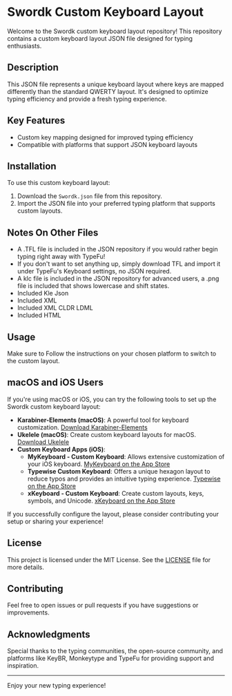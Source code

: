# Swordk Custom Keyboard Layout

Welcome to the Swordk custom keyboard layout repository! This repository contains a custom keyboard layout JSON file designed for typing enthusiasts.

## Description

This JSON file represents a unique keyboard layout where keys are mapped differently than the standard QWERTY layout. It's designed to optimize typing efficiency and provide a fresh typing experience.

## Key Features

- Custom key mapping designed for improved typing efficiency 
- Compatible with platforms that support JSON keyboard layouts 

## Installation

To use this custom keyboard layout:

1. Download the `Swordk.json` file from this repository.
2. Import the JSON file into your preferred typing platform that supports custom layouts.

## Notes On Other Files 

- A .TFL file is included in the JSON repository if you would rather begin typing right away with TypeFu!
- If you don't want to set anything up, simply download TFL and import it under TypeFu's Keyboard settings, no JSON required.
- A klc file is included in the JSON repository for advanced users, a .png file is included that shows lowercase and shift states.
- Included Kle Json
- Included XML
- Included XML CLDR LDML
- Included HTML

## Usage

Make sure to Follow the instructions on your chosen platform to switch to the custom layout.

## macOS and iOS Users
If you're using macOS or iOS, you can try the following tools to set up the Swordk custom keyboard layout:
- **Karabiner-Elements (macOS)**: A powerful tool for keyboard customization. [Download Karabiner-Elements](https://karabiner-elements.pqrs.org/)
- **Ukelele (macOS)**: Create custom keyboard layouts for macOS. [Download Ukelele](http://scripts.sil.org/ukelele)
- **Custom Keyboard Apps (iOS)**:
  - **MyKeyboard - Custom Keyboard**: Allows extensive customization of your iOS keyboard. [MyKeyboard on the App Store](https://apps.apple.com/us/app/mykeyboard-custom-keyboard/id1455404109)
  - **Typewise Custom Keyboard**: Offers a unique hexagon layout to reduce typos and provides an intuitive typing experience. [Typewise on the App Store](https://apps.apple.com/us/app/typewise-custom-keyboard/id1470215025)
  - **xKeyboard - Custom Keyboard**: Create custom layouts, keys, symbols, and Unicode. [xKeyboard on the App Store](https://apps.apple.com/us/app/xkeyboard-custom-keyboard/id1440245962)

If you successfully configure the layout, please consider contributing your setup or sharing your experience!


## License

This project is licensed under the MIT License. See the [LICENSE](./LICENSE) file for more details.

## Contributing

Feel free to open issues or pull requests if you have suggestions or improvements.

## Acknowledgments

Special thanks to the typing communities, the open-source community, and platforms like KeyBR, Monkeytype and TypeFu for providing support and inspiration.


---

Enjoy your new typing experience!

